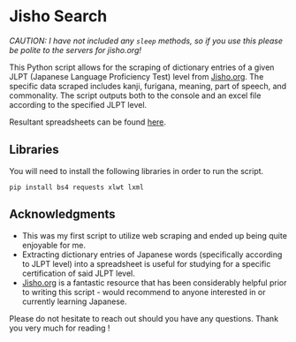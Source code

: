 # Jisho Search

_CAUTION: I have not included any `sleep` methods, so if you use this please be polite to the servers for jisho.org!_

This Python script allows for the scraping of dictionary entries of a given JLPT (Japanese Language Proficiency Test) level from [Jisho.org](https://jisho.org/). The specific data scraped includes kanji, furigana, meaning, part of speech, and commonality. The script outputs both to the console and an excel file according to the specified JLPT level.

Resultant spreadsheets can be found [here](https://drive.google.com/open?id=1BAvCwVEkObtevfx9YwB0gGtDbqpndqsj).

## Libraries 

You will need to install the following libraries in order to run the script.

```
pip install bs4 requests xlwt lxml
```

## Acknowledgments

- This was my first script to utilize web scraping and ended up being quite enjoyable for me.
- Extracting dictionary entries of Japanese words (specifically according to JLPT level) into a spreadsheet is useful for studying for a specific certification of said JLPT level.
- [Jisho.org](https://jisho.org/) is a fantastic resource that has been considerably helpful prior to writing this script - would recommend to anyone interested in or currently learning Japanese.

Please do not hesitate to reach out should you have any questions. Thank you very much for reading !
